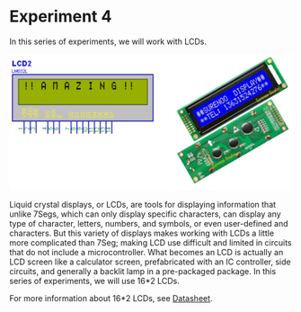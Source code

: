 # Experiment 4

In this series of experiments, we will work with LCDs.


![LCDs](./LCDs.png)

Liquid crystal displays, or LCDs, are tools for displaying information that unlike 7Segs, which can only display specific characters, can display any type of character, letters, numbers, and symbols, or even user-defined and characters.
But this variety of displays makes working with LCDs a little more complicated than 7Seg; making LCD use difficult and limited in circuits that do not include a microcontroller.
What becomes an LCD is actually an LCD screen like a calculator screen, prefabricated with an IC controller, side circuits, and generally a backlit lamp in a pre-packaged package.
In this series of experiments, we will use 16*2 LCDs.

For more information about 16*2 LCDs, see [Datasheet](./LCD16x2_Datasheet.pdf).
